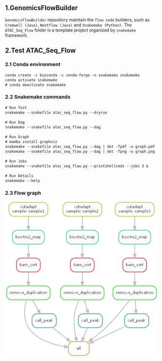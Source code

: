 ## 1.GenomicsFlowBuilder
`GenomicsFlowBuilder` repository maintain the `flow code` builders, such as `Cromwell (Java)`, `Nextflow (Java)` and `Snakemake (Python)`. The `ATAC_Seq_Flow` folder is a template project organized by  `snakemake` framework.

## 2.Test ATAC_Seq_Flow
### 2.1 Conda environment
```shell
conda create -c bioconda -c conda-forge -n snakemake snakemake
conda activate snakemake
# conda deactivate snakemake
```

### 2.2 Snakemake commands
```shell
# Run Test
snakemake --snakefile atac_seq_flow.py --dryrun

# Run Dag
snakemake --snakefile atac_seq_flow.py --dag

# Run Graph
# mamba install graphviz
snakemake --snakefile atac_seq_flow.py --dag | dot -Tpdf -o graph.pdf
snakemake --snakefile atac_seq_flow.py --dag | dot -Tpng -o graph.png

# Run Jobs
snakemake --snakefile atac_seq_flow.py --printshellcmds --jobs 3 &

# Run Details
snakemake --help
```

### 2.3 Flow graph
![Flow graph](Snakemake/ATAC_Seq_Flow/graph.png)